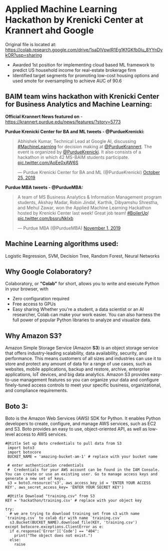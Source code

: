 # Applied Machine Learning Hackathon by Krenicki Center at Krannert ahd Google
Original file is located at: https://colab.research.google.com/drive/1saDlVpwlR1Eg1KfGKfb0Iu_8YYnDykOR?usp=sharing

* Awarded 1st position for implementing cloud based ML framework to predict US household income for real-estate brokerage firm
* Identified target segments for promoting low-cost housing options and used smote for oversampling to achieve AUC of 90.6

## BAIM team wins hackathon with Krenicki Center for Business Analytics and Machine Learning:
**Official Krannert News featured on** - https://krannert.purdue.edu/news/features/?story=5773

**Purdue Krenicki Center for BA and ML tweets - @PurdueKrenicki:**

<blockquote class="twitter-tweet"><p lang="en" dir="ltr">Abhishek Kumar, Technical Lead at Google AI, discussing <a href="https://twitter.com/hashtag/MachineLearning?src=hash&amp;ref_src=twsrc%5Etfw">#MachineLearning</a> for decision making at <a href="https://twitter.com/PurdueKrannert?ref_src=twsrc%5Etfw">@PurdueKrannert</a>. The event is organized by <a href="https://twitter.com/PurdueKrenicki?ref_src=twsrc%5Etfw">@PurdueKrenicki</a>. It also consists of a hackathon in which 42 MS-BAIM students participate. <a href="https://t.co/AoEe0xAW6S">pic.twitter.com/AoEe0xAW6S</a></p>&mdash; Purdue Krenicki Center for BA and ML (@PurdueKrenicki) <a href="https://twitter.com/PurdueKrenicki/status/1187712241208037377?ref_src=twsrc%5Etfw">October 25, 2019</a></blockquote> <script async src="https://platform.twitter.com/widgets.js" charset="utf-8"></script>

**Purdue MBA tweets - @PurdueMBA:**

<blockquote class="twitter-tweet"><p lang="en" dir="ltr">A team of MS Business Analytics &amp; Information Management program students, Akshay Madar, Robin Jindal, Karthik, Dibyamshu Shrestha, and Mehul Zawar, won the Applied Machine Learning Hackathon hosted by Krenicki Center last week! Great job team! <a href="https://twitter.com/hashtag/BoilerUp?src=hash&amp;ref_src=twsrc%5Etfw">#BoilerUp</a>! <a href="https://t.co/bssruNkIxb">pic.twitter.com/bssruNkIxb</a></p>&mdash; Purdue MBA (@PurdueMBA) <a href="https://twitter.com/PurdueMBA/status/1190253859270213632?ref_src=twsrc%5Etfw">November 1, 2019</a></blockquote> <script async src="https://platform.twitter.com/widgets.js" charset="utf-8"></script>

## Machine Learning algorithms used: 
Logistic Regression, SVM, Decision Tree, Random Forest, Neural Networks

## Why Google Colaboratory?
Colaboratory, or **"Colab"** for short, allows you to write and execute Python in your browser, with
* Zero configuration required
* Free access to GPUs
* Easy sharing
Whether you're a student, a data scientist or an AI researcher, Colab can make your work easier. You can also harness the full power of popular Python libraries to analyze and visualize data.

## Why Amazon S3?
Amazon Simple Storage Service (Amazon **S3**) is an object storage service that offers industry-leading scalability, data availability, security, and performance. This means customers of all sizes and industries can use it to store and protect any amount of data for a range of use cases, such as websites, mobile applications, backup and restore, archive, enterprise applications, IoT devices, and big data analytics. Amazon S3 provides easy-to-use management features so you can organize your data and configure finely-tuned access controls to meet your specific business, organizational, and compliance requirements.

## Boto 3:
Boto is the Amazon Web Services (AWS) SDK for Python. It enables Python developers to create, configure, and manage AWS services, such as EC2 and S3. Boto provides an easy to use, object-oriented API, as well as low-level access to AWS services.

```
#@title Set up Boto credentials to pull data from S3
 import boto3  
 import botocore  
 BUCKET_NAME = 'amazing-bucket-am-1' # replace with your bucket name
 
 # enter authentication credentials
 #  Credentials for your AWS account can be found in the IAM Console. You can create or use an existing user. Go to manage access keys and generate a new set of keys.
 s3 = boto3.resource('s3', aws_access_key_id = 'ENTER YOUR ACCESS KEY', aws_secret_access_key= 'ENTER YOUR SECRET KEY')  
 ```
 
 ```
  #@title Download "training.csv" from S3
 KEY = 'hackathon/training.csv' # replace with your object key  

 try:  
   # we are trying to download training set from s3 with name `training.csv` to colab dir with name `training.csv`  
   s3.Bucket(BUCKET_NAME).download_file(KEY, 'training.csv')  
 except botocore.exceptions.ClientError as e:  
   if e.response['Error']['Code'] == "404":  
     print("The object does not exist.")  
   else:  
     raise  
 ```
 
 



